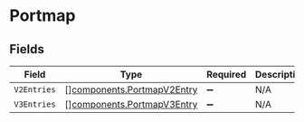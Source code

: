 # Portmap


## Fields

| Field                                                                    | Type                                                                     | Required                                                                 | Description                                                              |
| ------------------------------------------------------------------------ | ------------------------------------------------------------------------ | ------------------------------------------------------------------------ | ------------------------------------------------------------------------ |
| `V2Entries`                                                              | [][components.PortmapV2Entry](../../models/components/portmapv2entry.md) | :heavy_minus_sign:                                                       | N/A                                                                      |
| `V3Entries`                                                              | [][components.PortmapV3Entry](../../models/components/portmapv3entry.md) | :heavy_minus_sign:                                                       | N/A                                                                      |